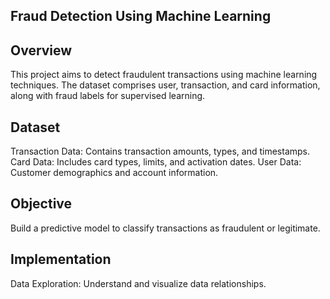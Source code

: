 ## Fraud Detection Using Machine Learning

## Overview
This project aims to detect fraudulent transactions using machine learning techniques. The dataset comprises user, transaction, and card information, along with fraud labels for supervised learning.

## Dataset
Transaction Data: Contains transaction amounts, types, and timestamps.
Card Data: Includes card types, limits, and activation dates.
User Data: Customer demographics and account information.

## Objective
Build a predictive model to classify transactions as fraudulent or legitimate.

## Implementation
Data Exploration: Understand and visualize data relationships.
